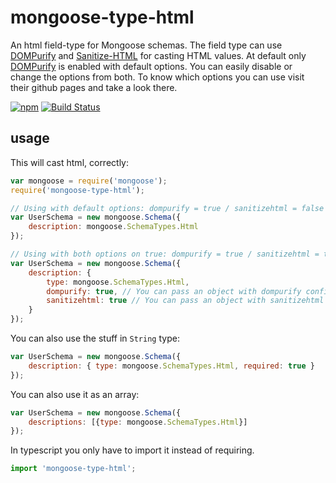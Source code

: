 # mongoose-type-html

An html field-type for Mongoose schemas. The field type can use [DOMPurify](https://github.com/cure53/DOMPurify) and [Sanitize-HTML](https://github.com/punkave/sanitize-html) for casting HTML values. At default only [DOMPurify](https://github.com/cure53/DOMPurify) is enabled with default options. You can easily disable or change the options from both. To know which options you can use visit their github pages and take a look there.

[![npm](https://nodei.co/npm/mongoose-type-html.png)](https://www.npmjs.com/package/mongoose-type-html)
[![Build Status](https://travis-ci.org/CSoellinger/mongoose-type-html.svg?branch=master)](https://travis-ci.org/konsumer/mongoose-type-html)

## usage

This will cast html, correctly:

```js
var mongoose = require('mongoose');
require('mongoose-type-html');

// Using with default options: dompurify = true / sanitizehtml = false
var UserSchema = new mongoose.Schema({
    description: mongoose.SchemaTypes.Html
});

// Using with both options on true: dompurify = true / sanitizehtml = true
var UserSchema = new mongoose.Schema({
    description: {
        type: mongoose.SchemaTypes.Html,
        dompurify: true, // You can pass an object with dompurify config too. True uses default options.
        sanitizehtml: true // You can pass an object with sanitizehtml config too. True uses default options.
    }
});
```

You can also use the stuff in `String` type:

```js
var UserSchema = new mongoose.Schema({
    description: { type: mongoose.SchemaTypes.Html, required: true }
});
```

You can also use it as an array:


```js
var UserSchema = new mongoose.Schema({
    descriptions: [{type: mongoose.SchemaTypes.Html}]
});
```

In typescript you only have to import it instead of requiring.

```typescript
import 'mongoose-type-html';
```
